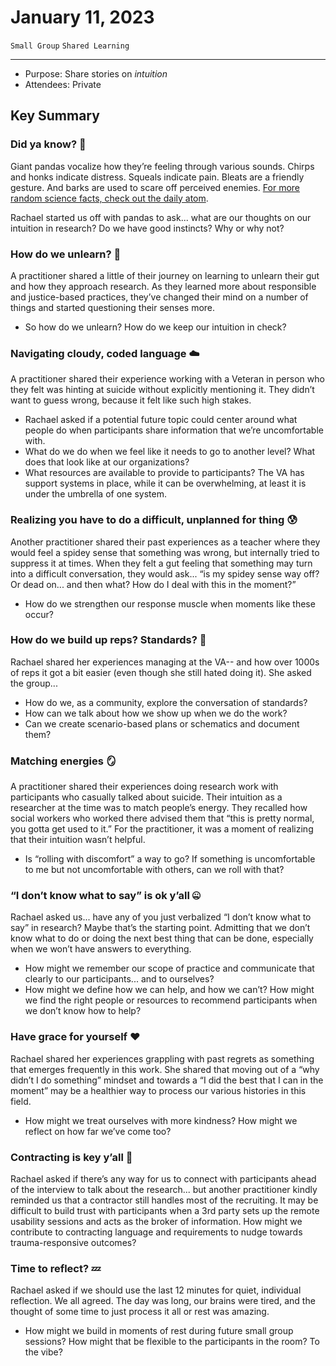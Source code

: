 # January 11, 2023

`Small Group` `Shared Learning`

---

- Purpose: Share stories on _intuition_
- Attendees: Private

## Key Summary

### Did ya know? 🐼 
Giant pandas vocalize how they’re feeling through various sounds. Chirps and honks indicate distress. Squeals indicate pain. Bleats are a friendly gesture. And barks are used to scare off perceived enemies. [For more random science facts, check out the daily atom](https://www.thedailyatom.com/).

Rachael started us off with pandas to ask... what are our thoughts on our intuition in research? Do we have good instincts? Why or why not?

### How do we unlearn? 🤔 
A practitioner shared a little of their journey on learning to unlearn their gut and how they approach research. As they learned more about responsible and justice-based practices, they’ve changed their mind on a number of things and started questioning their senses more.
- So how do we unlearn? How do we keep our intuition in check? 

### Navigating cloudy, coded language ☁️ 
A practitioner shared their experience working with a Veteran in person who they felt was hinting at suicide without explicitly mentioning it. They didn’t want to guess wrong, because it felt like such high stakes.
- Rachael asked if a potential future topic could center around what people do when participants share information that we’re uncomfortable with. 
- What do we do when we feel like it needs to go to another level? What does that look like at our organizations? 
- What resources are available to provide to participants? The VA has support systems in place, while it can be overwhelming, at least it is under the umbrella of one system. 

### Realizing you have to do a difficult, unplanned for thing 😰 
Another practitioner shared their past experiences as a teacher where they would feel a spidey sense that something was wrong, but internally tried to suppress it at times. When they felt a gut feeling that something may turn into a difficult conversation, they would ask... “is my spidey sense way off? Or dead on... and then what? How do I deal with this in the moment?”
- How do we strengthen our response muscle when moments like these occur? 

### How do we build up reps? Standards? 💪 
Rachael shared her experiences managing at the VA-- and how over 1000s of reps it got a bit easier (even though she still hated doing it). She asked the group...
- How do we, as a community, explore the conversation of standards? 
- How can we talk about how we show up when we do the work?
- Can we create scenario-based plans or schematics and document them?

### Matching energies 🪞 
A practitioner shared their experiences doing research work with participants who casually talked about suicide. Their intuition as a researcher at the time was to match people’s energy. They recalled how social workers who worked there advised them that “this is pretty normal, you gotta get used to it.” For the practitioner, it was a moment of realizing that their intuition wasn’t helpful.
- Is “rolling with discomfort” a way to go? If something is uncomfortable to me but not uncomfortable with others, can we roll with that?

### “I don’t know what to say” is ok y’all 🤐
Rachael asked us... have any of you just verbalized “I don’t know what to say” in research? Maybe that’s the starting point. Admitting that we don’t know what to do or doing the next best thing that can be done, especially when we won’t have answers to everything.
- How might we remember our scope of practice and communicate that clearly to our participants... and to ourselves?
- How might we define how we can help, and how we can’t? How might we find the right people or resources to recommend participants when we don’t know how to help?

### Have grace for yourself ❤️
Rachael shared her experiences grappling with past regrets as something that emerges frequently in this work. She shared that moving out of a “why didn’t I do something” mindset and towards a “I did the best that I can in the moment” may be a healthier way to process our various histories in this field.
- How might we treat ourselves with more kindness? How might we reflect on how far we’ve come too?

### Contracting is key y’all 🔑
Rachael asked if there’s any way for us to connect with participants ahead of the interview to talk about the research... but another practitioner kindly reminded us that a contractor still handles most of the recruiting. It may be difficult to build trust with participants when a 3rd party sets up the remote usability sessions and acts as the broker of information.
How might we contribute to contracting language and requirements to nudge towards trauma-responsive outcomes?

### Time to reflect? 💤
Rachael asked if we should use the last 12 minutes for quiet, individual reflection. We all agreed. The day was long, our brains were tired, and the thought of some time to just process it all or rest was amazing.
- How might we build in moments of rest during future small group sessions? How might that be flexible to the participants in the room? To the vibe?

